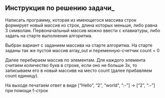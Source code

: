 ## Инструкция по решению задачи_

Написать программу, которая из имеющегося массива строк формирует новый массив из строк, длина которых меньше, либо равна 3 символам. Первоначальный массив можно ввести с клавиатуры, либо задать на старте выполнения алгоритма.

Выбран вариант с заданием массива на старте алгоритма.
На старте заданы так же пустой массив array_out и переменную-счетчик count = 0

Далее перебираем массив по элементам. 
Для каждого элемента считаем количество букв в строке, если оно не больше 3х, то записываем его в новый массивв на место count (далее прибавляем count единицу).

На выходе печатаем ответ в виде [“Hello”, “2”, “world”, “:-”] → [“2”, “:-”] при помощи f-строк